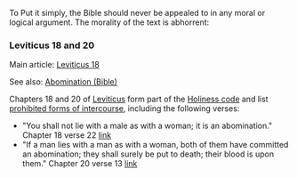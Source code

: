 To Put it simply, the Bible should never be appealed to in any moral or logical argument. The morality of the text is abhorrent:
### Leviticus 18 and 20

Main article: [Leviticus 18](https://en.wikipedia.org/wiki/Leviticus_18 "Leviticus 18")

See also: [Abomination (Bible)](https://en.wikipedia.org/wiki/Abomination_(Bible) "Abomination (Bible)")

Chapters 18 and 20 of [Leviticus](https://en.wikipedia.org/wiki/Leviticus "Leviticus") form part of the [Holiness code](https://en.wikipedia.org/wiki/Holiness_code "Holiness code") and list [prohibited forms of intercourse](https://en.wikipedia.org/wiki/Incest_in_the_Bible "Incest in the Bible"), including the following verses:

- "You shall not lie with a male as with a woman; it is an abomination." Chapter 18 verse 22 [link](https://www.biblegateway.com/verse/en/Leviticus%2018:22)
- "If a man lies with a man as with a woman, both of them have committed an abomination; they shall surely be put to death; their blood is upon them." Chapter 20 verse 13 [link](https://www.biblegateway.com/verse/en/Leviticus%2020:13)